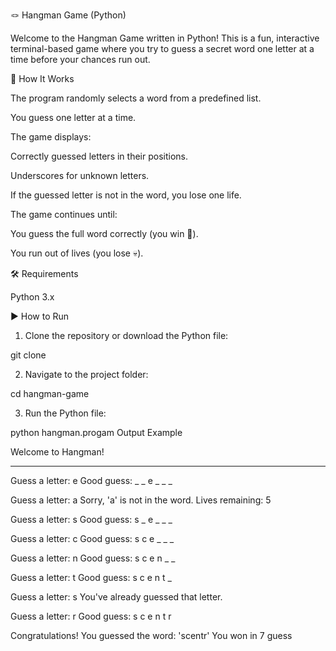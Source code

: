 🪢 Hangman Game (Python)

Welcome to the Hangman Game written in Python! This is a fun, interactive terminal-based game where you try to guess a secret word one letter at a time before your chances run out.


🧠 How It Works

The program randomly selects a word from a predefined list.

You guess one letter at a time.

The game displays:

Correctly guessed letters in their positions.

Underscores for unknown letters.


If the guessed letter is not in the word, you lose one life.

The game continues until:

You guess the full word correctly (you win 🎉).

You run out of lives (you lose 💀).

🛠️ Requirements

Python 3.x



▶️ How to Run

1. Clone the repository or download the Python file:

git clone <repository-link>


2. Navigate to the project folder:

cd hangman-game


3. Run the Python file:

python hangman.progam
Output Example

Welcome to Hangman!
_ _ _ _ _ _

Guess a letter: e
Good guess: _ _ e _ _ _

Guess a letter: a
Sorry, 'a' is not in the word.
Lives remaining: 5

Guess a letter: s
Good guess: s _ e _ _ _

Guess a letter: c
Good guess: s c e _ _ _

Guess a letter: n
Good guess: s c e n _ _

Guess a letter: t
Good guess: s c e n t _

Guess a letter: s
You've already guessed that letter.

Guess a letter: r
Good guess: s c e n t r

Congratulations! You guessed the word: 'scentr'
You won in 7 guess
